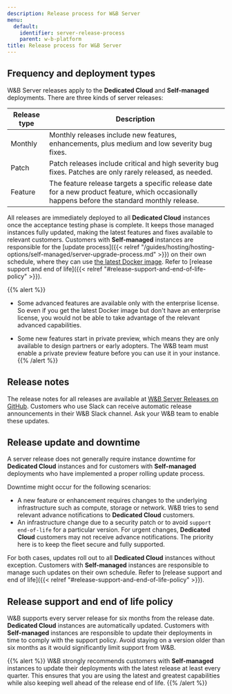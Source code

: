 ```yaml
---
description: Release process for W&B Server
menu:
  default:
    identifier: server-release-process
    parent: w-b-platform
title: Release process for W&B Server
---
```


## Frequency and deployment types
W&B Server releases apply to the **Dedicated Cloud** and **Self-managed** deployments. There are three kinds of server releases:

| Release type | Description |
|--------------|-------------|
| Monthly | Monthly releases include new features, enhancements, plus medium and low severity bug fixes. |
| Patch | Patch releases include critical and high severity bug fixes. Patches are only rarely released, as needed. |
| Feature | The feature release targets a specific release date for a new product feature, which occasionally happens before the standard monthly release. |

All releases are immediately deployed to all **Dedicated Cloud** instances once the acceptance testing phase is complete. It keeps those managed instances fully updated, making the latest features and fixes available to relevant customers. Customers with **Self-managed** instances are responsible for the [update process]({{< relref "/guides/hosting/hosting-options/self-managed/server-upgrade-process.md" >}}) on their own schedule, where they can use [the latest Docker image](https://hub.docker.com/r/wandb/local). Refer to [release support and end of life]({{< relref "#release-support-and-end-of-life-policy" >}}).

{{% alert %}}
- Some advanced features are available only with the enterprise license. So even if you get the latest Docker image but don't have an enterprise license, you would not be able to take advantage of the relevant advanced capabilities.

- Some new features start in private preview, which means they are only available to design partners or early adopters. The W&B team must enable a private preview feature before you can use it in your instance.
{{% /alert %}}

## Release notes
The release notes for all releases are available at [W&B Server Releases on GitHub](https://github.com/wandb/server/releases). Customers who use Slack can receive automatic release announcements in their W&B Slack channel. Ask your W&B team to enable these updates.

## Release update and downtime
A server release does not generally require instance downtime for **Dedicated Cloud** instances and for customers with **Self-managed** deployments who have implemented a proper rolling update process.

Downtime might occur for the following scenarios:
* A new feature or enhancement requires changes to the underlying infrastructure such as compute, storage or network. W&B tries to send relevant advance notifications to **Dedicated Cloud** customers.
* An infrastructure change due to a security patch or to avoid `support end-of-life` for a particular version. For urgent changes, **Dedicated Cloud** customers may not receive advance notifications. The priority here is to keep the fleet secure and fully supported.

For both cases, updates roll out to all **Dedicated Cloud** instances without exception. Customers with **Self-managed** instances are responsible to manage such updates on their own schedule. Refer to [release support and end of life]({{< relref "#release-support-and-end-of-life-policy" >}}).

## Release support and end of life policy
W&B supports every server release for six months from the release date. **Dedicated Cloud** instances are automatically updated. Customers with **Self-managed** instances are responsible to update their deployments in time to comply with the support policy. Avoid staying on a version older than six months as it would significantly limit support from W&B.

{{% alert %}}
W&B strongly recommends customers with **Self-managed** instances to update their deployments with the latest release at least every quarter. This ensures that you are using the latest and greatest capabilities while also keeping well ahead of the release end of life.
{{% /alert %}}